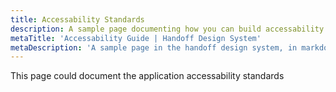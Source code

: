 ```yaml
---
title: Accessability Standards
description: A sample page documenting how you can build accessability standards
metaTitle: 'Accessability Guide | Handoff Design System'
metaDescription: 'A sample page in the handoff design system, in markdown'
---
```


This page could document the application accessability standards
